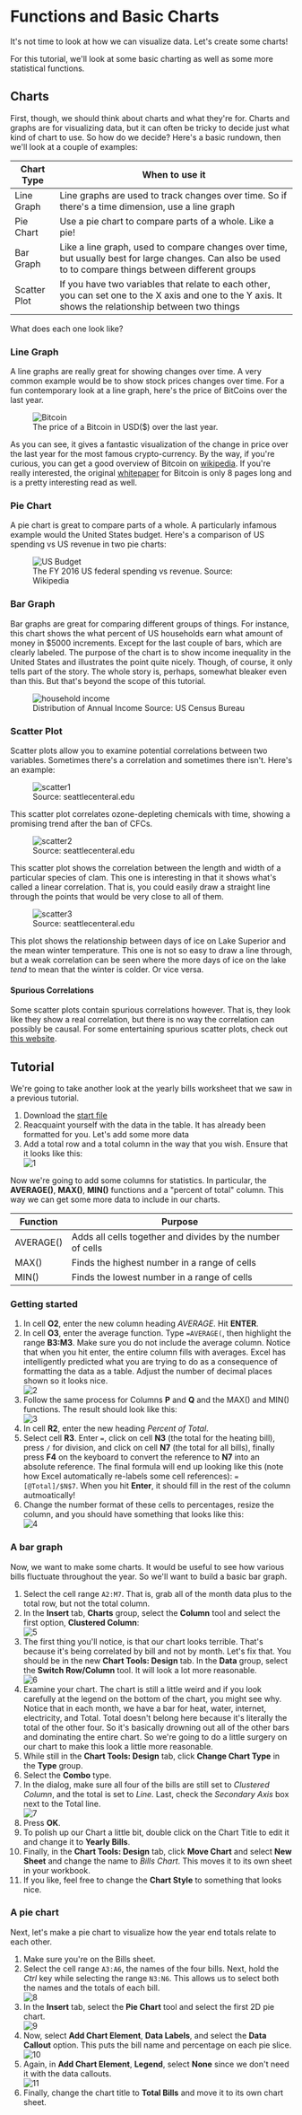 # Functions and Basic Charts

It's not time to look at how we can visualize data. Let's create some charts!

For this tutorial, we'll look at some basic charting as well as some more statistical functions.

## Charts

First, though, we should think about charts and what they're for. Charts and graphs are for visualizing data, but it can often be tricky to decide just what kind of chart to use. So how do we decide? Here's a basic rundown, then we'll look at a couple of examples:

| Chart Type   | When to use it                                                                                                                                           |
|--------------|----------------------------------------------------------------------------------------------------------------------------------------------------------|
| Line Graph   | Line graphs are used to track changes over time. So if there's a time dimension, use a line graph                                                        |
| Pie Chart    | Use a pie chart to compare parts of a whole. Like a pie!                                                                                                 |
| Bar Graph    | Like a line graph, used to compare changes over time, but usually best for large changes. Can also be used to to compare things between different groups |
| Scatter Plot | If you have two variables that relate to each other, you can set one to the X axis and one to the Y axis. It shows the relationship between two things   |

What does each one look like?

### Line Graph

A line graphs are really great for showing changes over time. A very common example would be to show stock prices changes over time. For a fun contemporary look at a line graph, here's the price of BitCoins over the last year.

<figure>
    <img src="images/tutorial_charts/bitcoin.png" alt="Bitcoin">
    <figcaption>The price of a Bitcoin in USD($) over the last year.</figcaption>
</figure>

As you can see, it gives a fantastic visualization of the change in price over the last year for the most famous crypto-currency. By the way, if you're curious, you can get a good overview of Bitcoin on [wikipedia](https://en.wikipedia.org/wiki/Bitcoin). If you're really interested, the original [whitepaper](https://bitcoin.org/bitcoin.pdf) for Bitcoin is only 8 pages long and is a pretty interesting read as well.

### Pie Chart

A pie chart is great to compare parts of a whole. A particularly infamous example would the United States budget. Here's a comparison of US spending vs US revenue in two pie charts:

<figure>
    <img src="images/tutorial_charts/us-budget.png" alt="US Budget">
    <figcaption>The FY 2016 US federal spending vs revenue. Source: Wikipedia</figcaption>
</figure>

### Bar Graph

Bar graphs are great for comparing different groups of things. For instance, this chart shows the what percent of US households earn what amount of money in $5000 increments. Except for the last couple of bars, which are clearly labeled. The purpose of the chart is to show income inequality in the United States and illustrates the point quite nicely. Though, of course, it only tells part of the story. The whole story is, perhaps, somewhat bleaker even than this. But that's beyond the scope of this tutorial.

<figure>
    <img src="images/tutorial_charts/household-income.png" alt="household income">
    <figcaption>Distribution of Annual Income Source: US Census Bureau</figcaption>
</figure>

### Scatter Plot

Scatter plots allow you to examine potential correlations between two variables. Sometimes there's a correlation and sometimes there isn't. Here's an example:

<figure>
    <img src="images/tutorial_charts/scatter1.png" alt="scatter1">
    <figcaption>Source: seattlecenteral.edu</figcaption>
</figure>

This scatter plot correlates ozone-depleting chemicals with time, showing a promising trend after the ban of CFCs.

<figure>
    <img src="images/tutorial_charts/scatter2.png" alt="scatter2">
    <figcaption>Source: seattlecenteral.edu</figcaption>
</figure>

This scatter plot shows the correlation between the length and width of a particular species of clam. This one is interesting in that it shows what's called a linear correlation. That is, you could easily draw a straight line through the points that would be very close to all of them.

<figure>
    <img src="images/tutorial_charts/scatter3.png" alt="scatter3">
    <figcaption>Source: seattlecenteral.edu</figcaption>
</figure>

This plot shows the relationship between days of ice on Lake Superior and the mean winter temperature. This one is not so easy to draw a line through, but a weak correlation can be seen where the more days of ice on the lake *tend* to mean that the winter is colder. Or vice versa.

#### Spurious Correlations

Some scatter plots contain spurious correlations however. That is, they look like they show a real correlation, but there is no way the correlation can possibly be causal. For some entertaining spurious scatter plots, check out [this website](http://www.tylervigen.com/spurious-correlations).

## Tutorial

We're going to take another look at the yearly bills worksheet that we saw in a previous tutorial.

1. Download the [start file](http://erickuha.com/primer/excel_resources/charting_start.xlsx)
1. Reacquaint yourself with the data in the table. It has already been formatted for you. Let's add some more data
1. Add a total row and a total column in the way that you wish. Ensure that it looks like this: <br> ![1][1]

Now we're going to add some columns for statistics. In particular, the **AVERAGE()**, **MAX()**, **MIN()** functions and a "percent of total" column. This way we can get some more data to include in our charts. 

| Function  | Purpose                                                    |
|-----------|------------------------------------------------------------|
| AVERAGE() | Adds all cells together and divides by the number of cells |
| MAX()     | Finds the highest number in a range of cells               |
| MIN()     | Finds the lowest number in a range of cells                |

### Getting started

1. In cell **O2**, enter the new column heading *AVERAGE*. Hit **ENTER**.
1. In cell **O3**, enter the average function. Type ``=AVERAGE(``, then highlight the range **B3:M3**. Make sure you do not include the average column. Notice that when you hit enter, the entire column fills with averages. Excel has intelligently predicted what you are trying to do as a consequence of formatting the data as a table. Adjust the number of decimal places shown so it looks nice. <br> ![2][2]
1. Follow the same process for Columns **P** and **Q** and the MAX() and MIN() functions. The result should look like this: <br> ![3][3]
1. In cell **R2**, enter the new heading *Percent of Total*.
1. Select cell **R3**. Enter `=`, click on cell **N3** (the total for the heating bill), press `/` for division, and click on cell **N7** (the total for all bills), finally press **F4** on the keyboard to convert the reference to **N7** into  an absolute reference. The final formula will end up looking like this (note how Excel automatically re-labels some cell references): `=[@Total]/$N$7`. When you hit **Enter**, it should fill in the rest of the column autmoatically!
1. Change the number format of these cells to percentages, resize the column, and you should have something that looks like this: <br> ![4][4]

### A bar graph

Now, we want to make some charts. It would be useful to see how various bills fluctuate throughout the year. So we'll want to build a basic bar graph.

1. Select the cell range `A2:M7`. That is, grab all of the month data plus to the total row, but not the total column.
1. In the **Insert** tab, **Charts** group, select the **Column** tool and select the first option, **Clustered Column**: <br> ![5][5]
1. The first thing you'll notice, is that our chart looks terrible. That's because it's being correlated by bill and not by month. Let's fix that. You should be in the new **Chart Tools: Design** tab. In the **Data** group, select the **Switch Row/Column** tool. It will look a lot more reasonable. <br> ![6][6]
1. Examine your chart. The chart is still a little weird and if you look carefully at the legend on the bottom of the chart, you might see why. Notice that in each month, we have a bar for heat, water, internet, electricity, and Total. Total doesn't belong here because it's literally the total of the other four. So it's basically drowning out all of the other bars and dominating the entire chart. So we're going to do a little surgery on our chart to make this look a little more reasonable.
1. While still in the **Chart Tools: Design** tab, click **Change Chart Type** in the **Type** group.
1. Select the **Combo** type.
1. In the dialog, make sure all four of the bills are still set to *Clustered Column*, and the total is set to *Line*. Last, check the *Secondary Axis* box next to the Total line. <br> ![7][7]
1. Press **OK**.
1. To polish up our Chart a little bit, double click on the Chart Title to edit it and change it to **Yearly Bills**.
1. Finally, in the **Chart Tools: Design** tab, click **Move Chart** and select **New Sheet** and change the name to *Bills Chart*. This moves it to its own sheet in your workbook.
1. If you like, feel free to change the **Chart Style** to something that looks nice.

### A pie chart

Next, let's make a pie chart to visualize how the year end totals relate to each other.

1. Make sure you're on the Bills sheet.
1. Select the cell range `A3:A6`, the names of the four bills. Next, hold the *Ctrl* key while selecting the range `N3:N6`. This allows us to select both the names and the totals of each bill. <br> ![8][8]
1. In the **Insert** tab, select the **Pie Chart** tool and select the first 2D pie chart. <br> ![9][9]
1. Now, select **Add Chart Element**, **Data Labels**, and select the **Data Callout** option. This puts the bill name and percentage on each pie slice. <br> ![10][10]
1. Again, in **Add Chart Element**, **Legend**, select **None** since we don't need it with the data callouts. <br> ![11][11]
1. Finally, change the chart title to **Total Bills** and move it to its own chart sheet.

<!-- images -->
[1]: images/tutorial_charts/1.png
[2]: images/tutorial_charts/2.png
[3]: images/tutorial_charts/3.png
[4]: images/tutorial_charts/4.png
[5]: images/tutorial_charts/5.png
[6]: images/tutorial_charts/6.png
[7]: images/tutorial_charts/7.png
[8]: images/tutorial_charts/8.png
[9]: images/tutorial_charts/9.png
[10]: images/tutorial_charts/10.png
[11]: images/tutorial_charts/11png
[12]: images/tutorial_charts/12png
